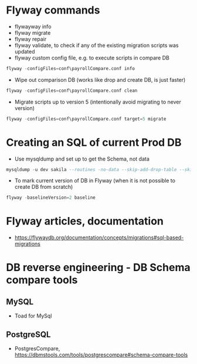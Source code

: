 # Flyway commands
- flywayway info
- flyway migrate
- flyway repair
- flyway validate, to check if any of the existing migration scripts was updated
- flyway custom config file, e.g. to execute scripts in compare DB
```sql
flyway -configFiles=conf\payrollCompare.conf info
```
- Wipe out comparison DB (works like drop and create DB, is just faster)
```sql
flyway -configFiles=conf\payrollCompare.conf clean
```

- Migrate scripts up to version 5 (intentionally avoid migrating to never version)
```sql
flyway -configFiles=conf\payrollCompare.conf target=5 migrate
```

# Creating an SQL of current Prod DB
- Use mysqldump and set up to get the Schema, not data
```sql
mysqldump -u dev sakila --routines -no-data --skip-add-drop-table --skip-quote-names > sql\V001__baseline.sql
```
- To mark current version of DB in Flyway (when it is not possible to create DB from scratch)
```sql
flyway -baselineVersion=2 baseline
```

# Flyway articles, documentation
- https://flywaydb.org/documentation/concepts/migrations#sql-based-migrations

# DB reverse engineering - DB Schema compare tools
## MySQL
- Toad for MySql
## PostgreSQL
- PostgresCompare, https://dbmstools.com/tools/postgrescompare#schema-compare-tools
